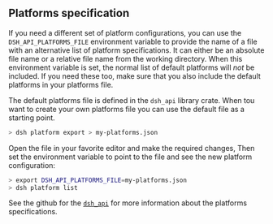 ## Platforms specification

If you need a different set of platform configurations,
you can use the `DSH_API_PLATFORMS_FILE` environment variable to provide
the name of a file with an alternative list of platform specifications.
It can either be an absolute file name
or a relative file name from the working directory.
When this environment variable is set, the normal list of default platforms
will <em>not</em> be included. If you need these too, make sure that you also
include the default platforms in your platforms file.

The default platforms file is defined in the `dsh_api` library crate.
When tou want to create your own platforms file you can use the default file as a starting point.

```bash
> dsh platform export > my-platforms.json
```

Open the file in your favorite editor and make the required changes,
Then set the environment variable to point to the file and see the new platform configuration:

```bash
> export DSH_API_PLATFORMS_FILE=my-platforms.json
> dsh platform list
```

See the github for the [`dsh_api`](https://github.com/kpn-dsh/dsh-api) for more information
about the platforms specifications.
